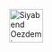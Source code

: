 <a href="https://siya.digital"><img src="https://pbs.twimg.com/profile_images/1763212051143426048/UsJ4Enu5_400x400.png" width="60px" alt="Siyabend Oezdemir" /></a>
